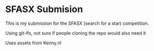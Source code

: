 # SFASX Submision
This is my submission for the SFASX (search for a star) competition.

Using git-lfs, not sure if people cloning the repo would also need it

Uses assets from Kenny.nl
